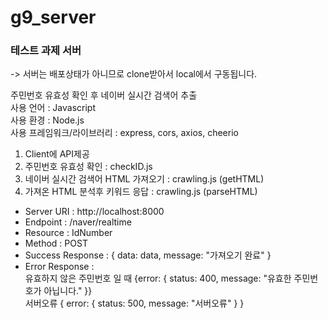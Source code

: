 # g9_server

### 테스트 과제 서버

-> 서버는 배포상태가 아니므로 clone받아서 local에서 구동됩니다.<br/>

주민번호 유효성 확인 후 네이버 실시간 검색어 추출<br/>
사용 언어 : Javascript<br/>
사용 환경 : Node.js<br/>
사용 프레임워크/라이브러리 : express, cors, axios, cheerio<br/>

1. Client에 API제공
2. 주민번호 유효성 확인 : checkID.js
3. 네이버 실시간 검색어 HTML 가져오기 : crawling.js (getHTML)
4. 가져온 HTML 분석후 키워드 응답 : crawling.js (parseHTML)

- Server URI : http://localhost:8000
- Endpoint : /naver/realtime
- Resource : IdNumber
- Method : POST
- Success Response : { data: data, message: "가져오기 완료" }
- Error Response :<br/>유효하지 않은 주민번호 일 때 {error: { status: 400, message: "유효한 주민번호가 아닙니다." }}
  <br/>서버오류 { error: { status: 500, message: "서버오류" } }
